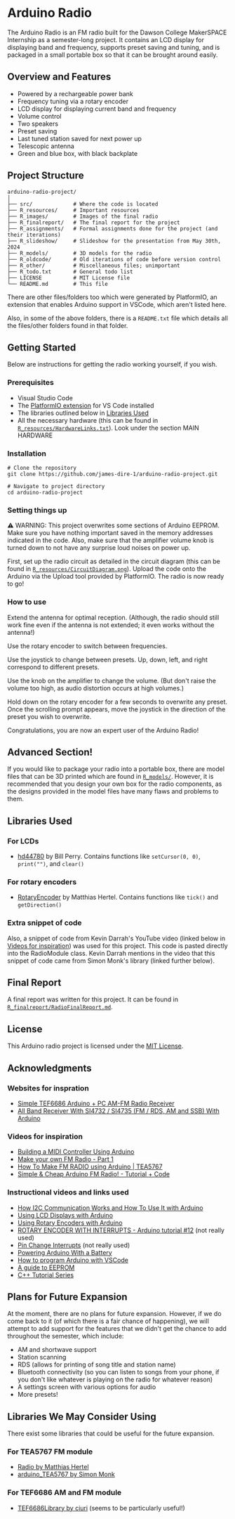 # Arduino Radio

The Arduino Radio is an FM radio built for the Dawson College MakerSPACE Internship as a
semester-long project. It contains an LCD display for displaying band and frequency, supports preset saving and tuning, and is packaged in a small portable box so that it can be brought around easily. 

## Overview and Features

- Powered by a rechargeable power bank
- Frequency tuning via a rotary encoder
- LCD display for displaying current band and frequency
- Volume control
- Two speakers
- Preset saving
- Last tuned station saved for next power up
- Telescopic antenna
- Green and blue box, with black backplate

## Project Structure

```
arduino-radio-project/
│
├── src/             # Where the code is located
├── R_resources/     # Important resources
├── R_images/        # Images of the final radio
├── R_finalreport/   # The final report for the project
├── R_assignments/   # Formal assignments done for the project (and their iterations)
├── R_slideshow/     # Slideshow for the presentation from May 30th, 2024
├── R_models/        # 3D models for the radio
├── R_oldcode/       # Old iterations of code before version control
├── R_other/         # Miscellaneous files; unimportant
├── R_todo.txt       # General todo list
├── LICENSE          # MIT License file 
└── README.md        # This file
```
There are other files/folders too which were generated by PlatformIO, an extension that enables Arduino support in VSCode, which aren't listed here.

Also, in some of the above folders, there is a `README.txt` file which details all the files/other folders found in that folder.

## Getting Started

Below are instructions for getting the radio working yourself, if you wish.

### Prerequisites

- Visual Studio Code
- The [PlatformIO extension](https://platformio.org/) for VS Code installed
- The libraries outlined below in [Libraries Used](#libraries-used)
- All the necessary hardware (this can be found in [`R_resources/HardwareLinks.txt`](R_resources/HardwareLinks.txt)). Look under the section MAIN HARDWARE

### Installation

```
# Clone the repository
git clone https://github.com/james-dire-1/arduino-radio-project.git

# Navigate to project directory
cd arduino-radio-project
```

### Setting things up

⚠️ WARNING: This project overwrites some sections of Arduino EEPROM. Make sure you have nothing important saved in the memory addresses indicated in the code. Also, make sure that the amplifier volume knob is turned down to not have any surprise loud noises on power up.

First, set up the radio circuit as detailed in the circuit diagram (this can be found in [`R_resources/CircuitDiagram.png`](R_resources/CircuitDiagram.png)).
Upload the code onto the Arduino via the Upload tool provided by PlatformIO.
The radio is now ready to go!

### How to use

Extend the antenna for optimal reception. (Although, the radio should still work fine even if the antenna is not extended; it even works without the antenna!)

Use the rotary encoder to switch between frequencies.

Use the joystick to change between presets. Up, down, left, and right correspond to different presets.

Use the knob on the amplifier to change the volume. (But don't raise the volume too high, as audio distortion occurs at high volumes.)

Hold down on the rotary encoder for a few seconds to overwrite any preset. Once the scrolling prompt appears, move the joystick in the direction of the preset you wish to overwrite.

Congratulations, you are now an expert user of the Arduino Radio!

## Advanced Section!

If you would like to package your radio into a portable box, there are model files that can be 3D printed which are found in [`R_models/`](R_models/). However, it is recommended that you design your own box for the radio components, as the designs provided in the model files have many flaws and problems to them.

## Libraries Used

### For LCDs
- [hd44780](https://github.com/duinoWitchery/hd44780/tree/master) by Bill Perry. Contains functions like `setCursor(0, 0)`, `print("")`, and `clear()`

### For rotary encoders
- [RotaryEncoder](https://github.com/mathertel/RotaryEncoder/tree/master) by Matthias Hertel. Contains functions like `tick()` and `getDirection()`

### Extra snippet of code
Also, a snippet of code from Kevin Darrah's YouTube video (linked below in [Videos for inspiration](#videos-for-inspiration)) was used for this project. This code is pasted directly into the RadioModule class. Kevin Darrah mentions in the video that this snippet of code came from Simon Monk's library 
(linked further below).

## Final Report

A final report was written for this project. It can be found in [`R_finalreport/RadioFinalReport.md`](R_finalreport/RadioFinalReport.md).

## License

This Arduino radio project is licensed under the [MIT License](LICENSE).

## Acknowledgments

### Websites for inspration
- [Simple TEF6686 Arduino + PC AM-FM Radio Receiver](https://www.instructables.com/Simple-TEF6686-Arduino-PC-AM-FM-Radio-Receiver/)
- [All Band Receiver With SI4732 / SI4735 (FM / RDS, AM and SSB) With Arduino](https://www.instructables.com/All-Band-Receiver-With-Si4735-FM-RDS-AM-and-SSB-Wi/)

### Videos for inspiration
- [Building a MIDI Controller Using Arduino](https://www.youtube.com/watch?v=JZ5yPdoPooU&t=654s)
- [Make your own FM Radio - Part 1](https://www.youtube.com/watch?v=RqyhvlMKt14) 
- [How To Make FM RADIO using Arduino | TEA5767](https://www.youtube.com/watch?v=Xy7k_ZvcVhU) 
- [Simple & Cheap Arduino FM Radio! - Tutorial + Code](https://www.youtube.com/watch?v=n1hPj2wfsnA) 

### Instructional videos and links used
- [How I2C Communication Works and How To Use It with Arduino](https://www.youtube.com/watch?v=6IAkYpmA1DQ)
- [Using LCD Displays with Arduino](https://www.youtube.com/watch?v=wEbGhYjn4QI)
- [Using Rotary Encoders with Arduino](https://www.youtube.com/watch?v=V1txmR8GXzE)
- [ROTARY ENCODER WITH INTERRUPTS - Arduino tutorial #12](https://www.youtube.com/watch?v=gPLpPFmv-Zc) (not really used)
- [Pin Change Interrupts](https://gammon.com.au/forum/?id=11488&reply=6#reply6) (not really used)
- [Powering Arduino With a Battery](https://www.instructables.com/Powering-Arduino-with-a-Battery/)
- [How to program Arduino with VSCode](https://www.youtube.com/watch?v=gQ2lsSuXvVU)
- [A guide to EEPROM](https://docs.arduino.cc/learn/programming/eeprom-guide/)
- [C++ Tutorial Series](https://www.youtube.com/playlist?list=PLlrATfBNZ98dudnM48yfGUldqGD0S4FFb)

## Plans for Future Expansion

At the moment, there are no plans for future expansion. However, if we do come back to it (of which there is a fair chance of happening), we will attempt to add support for the features that we didn't get the chance to add throughout the semester, which include:

- AM and shortwave support
- Station scanning
- RDS (allows for printing of song title and station name)
- Bluetooth connectivity (so you can listen to songs from your phone, if you don't like whatever is playing on the radio for whatever reason)
- A settings screen with various options for audio
- More presets!

## Libraries We May Consider Using

There exist some libraries that could be useful for the future expansion.

### For TEA5767 FM module
- [Radio by Matthias Hertel](https://github.com/mathertel/Radio) 
- [arduino_TEA5767 by Simon Monk](https://github.com/simonmonk/arduino_TEA5767) 

### For TEF6686 AM and FM module
- [TEF6686Library by ciuri](https://github.com/ciuri/TEF6686Library) (seems to be particularly useful!)